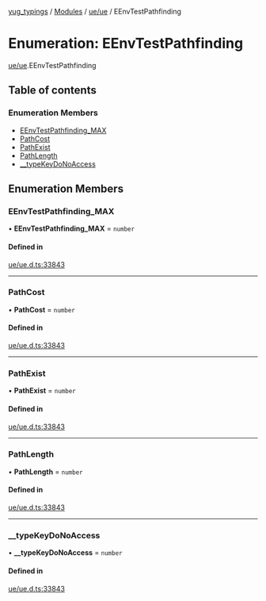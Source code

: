 [yug_typings](../README.md) / [Modules](../modules.md) / [ue/ue](../modules/ue_ue.md) / EEnvTestPathfinding

# Enumeration: EEnvTestPathfinding

[ue/ue](../modules/ue_ue.md).EEnvTestPathfinding

## Table of contents

### Enumeration Members

- [EEnvTestPathfinding\_MAX](ue_ue.EEnvTestPathfinding.md#eenvtestpathfinding_max)
- [PathCost](ue_ue.EEnvTestPathfinding.md#pathcost)
- [PathExist](ue_ue.EEnvTestPathfinding.md#pathexist)
- [PathLength](ue_ue.EEnvTestPathfinding.md#pathlength)
- [\_\_typeKeyDoNoAccess](ue_ue.EEnvTestPathfinding.md#__typekeydonoaccess)

## Enumeration Members

### EEnvTestPathfinding\_MAX

• **EEnvTestPathfinding\_MAX** = `number`

#### Defined in

[ue/ue.d.ts:33843](https://github.com/YugMetaverse/yug_typings/blob/b7d9b19/ue/ue.d.ts#L33843)

___

### PathCost

• **PathCost** = `number`

#### Defined in

[ue/ue.d.ts:33843](https://github.com/YugMetaverse/yug_typings/blob/b7d9b19/ue/ue.d.ts#L33843)

___

### PathExist

• **PathExist** = `number`

#### Defined in

[ue/ue.d.ts:33843](https://github.com/YugMetaverse/yug_typings/blob/b7d9b19/ue/ue.d.ts#L33843)

___

### PathLength

• **PathLength** = `number`

#### Defined in

[ue/ue.d.ts:33843](https://github.com/YugMetaverse/yug_typings/blob/b7d9b19/ue/ue.d.ts#L33843)

___

### \_\_typeKeyDoNoAccess

• **\_\_typeKeyDoNoAccess** = `number`

#### Defined in

[ue/ue.d.ts:33843](https://github.com/YugMetaverse/yug_typings/blob/b7d9b19/ue/ue.d.ts#L33843)

